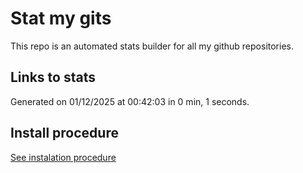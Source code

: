 # Stat my gits

This repo is an automated stats builder for all my github repositories.

## Links to stats


Generated on 01/12/2025 at 00:42:03 in 0 min, 1 seconds.

## Install procedure

[See instalation procedure](./src/install.md)
